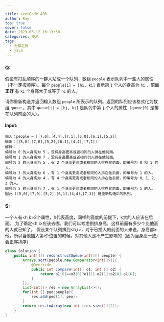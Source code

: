 ```yaml
---

title: LeetCode-406
author: Ray
top: true
cover: false
date: 2023-05-12 16:13:50
categories: 技术
tags: 
  - 力扣之旅
  - java
---
```


### Q:

假设有打乱顺序的一群人站成一个队列，数组 `people` 表示队列中一些人的属性（不一定按顺序）。每个 `people[i] = [hi, ki]` 表示第 `i` 个人的身高为 `hi` ，前面 **正好** 有 `ki` 个身高大于或等于 `hi` 的人。

请你重新构造并返回输入数组 `people` 所表示的队列。返回的队列应该格式化为数组 `queue` ，其中 `queue[j] = [hj, kj]` 是队列中第 `j` 个人的属性（`queue[0]` 是排在队列前面的人）。

<!-- more -->

#### Input:

```
输入：people = [[7,0],[4,4],[7,1],[5,0],[6,1],[5,2]]
输出：[[5,0],[7,0],[5,2],[6,1],[4,4],[7,1]]
解释：
编号为 0 的人身高为 5 ，没有身高更高或者相同的人排在他前面。
编号为 1 的人身高为 7 ，没有身高更高或者相同的人排在他前面。
编号为 2 的人身高为 5 ，有 2 个身高更高或者相同的人排在他前面，即编号为 0 和 1 的人。
编号为 3 的人身高为 6 ，有 1 个身高更高或者相同的人排在他前面，即编号为 1 的人。
编号为 4 的人身高为 4 ，有 4 个身高更高或者相同的人排在他前面，即编号为 0、1、2、3 的人。
编号为 5 的人身高为 7 ，有 1 个身高更高或者相同的人排在他前面，即编号为 1 的人。
因此 [[5,0],[7,0],[5,2],[6,1],[4,4],[7,1]] 是重新构造后的队列。
```

### S:

一个人有<h,k>2个属性，h代表高度，同样的高度的前提下，k大的人应该在后面。 为了确定<h,i>应该去哪，我们可以考虑倒排身高，这样前面有多少个比他高的人就已知了。 假设某个队列排到<h,i>，对于已插入的前面的人来说，身高都≥他，所以当他插入第i个位置的时候，对其他人是不产生影响的（因为当身高一致,i会正序排序）

```java
class Solution {
    public int[][] reconstructQueue(int[][] people) {
        Arrays.sort(people,new Comparator<int[]>(){
            @Override
            public int compare(int[] o1, int [] o2) {
                return o1[0]==o2[0]?o1[1]-o2[1]:o2[0]-o1[0];
            }
        });
        List<int[]> res = new ArrayList<>();
        for(int [] peo:people){
            res.add(peo[1], peo);
        }
        return res.toArray(new int [res.size()][2]);
    }
}
```

